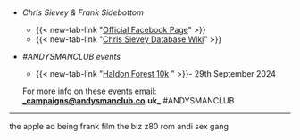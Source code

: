 #
- _Chris Sievey & Frank Sidebottom_
  - {{< new-tab-link "[Official Facebook Page](https://en.wikipedia.org/wiki/Chris_Sievey)" >}}
  - {{< new-tab-link "[Chris Sievey Database Wiki](https://chris-sievey-database.fandom.com/wiki/Chris_Sievey)" >}}

- _#ANDYSMANCLUB events_
  - {{< new-tab-link "[Haldon Forest 10k](https://www.atwevents.co.uk/e/andysmanclub-10k-run-haldon-forest-10391) " >}}- 29th September 2024

  For more info on these events email: **_campaigns@andysmanclub.co.uk_** #ANDYSMANCLUB

---

the apple ad
being frank film
the biz z80 rom
andi sex gang
